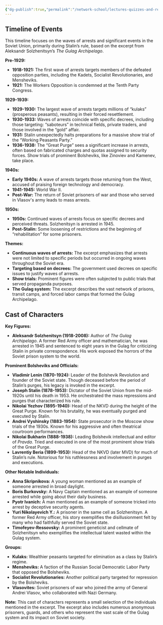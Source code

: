 ```yaml
---
{"dg-publish":true,"permalink":"/network-school/lectures-quizzes-and-references/briefs-timelines-and-study-guides/russian-history/russian-history-iii/russian-history-iii-the-gulag-archipelago-timeline/"}
---
```




## Timeline of Events

This timeline focuses on the waves of arrests and significant events in the Soviet Union, primarily during Stalin’s rule, based on the excerpt from Aleksandr Solzhenitsyn’s _The Gulag Archipelago_.

**Pre-1929:**

- **1918-1921:** The first wave of arrests targets members of the defeated opposition parties, including the Kadets, Socialist Revolutionaries, and Mensheviks.
- **1921:** The Workers Opposition is condemned at the Tenth Party Congress.

**1929-1939:**

- **1929-1930:** The largest wave of arrests targets millions of “kulaks” (prosperous peasants), resulting in their forced resettlement.
- **1930-1933:** Waves of arrests coincide with specific decrees, including those targeting: “saboteurs” in technical fields, private traders, and those involved in the “gold” affair.
- **1931:** Stalin unexpectedly halts preparations for a massive show trial of the “Working Peasants Party.”
- **1936-1938:** The “Great Purge” sees a significant increase in arrests, often based on fabricated charges and quotas assigned to security forces. Show trials of prominent Bolsheviks, like Zinoviev and Kamenev, take place.

**1940s:**

- **Early 1940s:** A wave of arrests targets those returning from the West, accused of praising foreign technology and democracy.
- **1941-1945:** World War II.
- **Post-War:** The return of Soviet prisoners of war and those who served in Vlasov's army leads to mass arrests.

**1950s:**

- **1950s:** Continued waves of arrests focus on specific decrees and perceived threats. Solzhenitsyn is arrested in 1945.
- **Post-Stalin:** Some loosening of restrictions and the beginning of “rehabilitation” for some prisoners.

**Themes:**

- **Continuous waves of arrests:** The excerpt emphasizes that arrests were not limited to specific periods but occurred in ongoing waves throughout the Soviet era.
- **Targeting based on decrees:** The government used decrees on specific issues to justify waves of arrests.
- **Show trials:** Prominent figures were often subjected to public trials that served propaganda purposes.
- **The Gulag system:** The excerpt describes the vast network of prisons, transit camps, and forced labor camps that formed the Gulag Archipelago.

## Cast of Characters

**Key Figures:**

- **Aleksandr Solzhenitsyn (1918-2008):** Author of _The Gulag Archipelago_. A former Red Army officer and mathematician, he was arrested in 1945 and sentenced to eight years in the Gulag for criticizing Stalin in private correspondence. His work exposed the horrors of the Soviet prison system to the world.

**Prominent Bolsheviks and Officials:**

- **Vladimir Lenin (1870-1924):** Leader of the Bolshevik Revolution and founder of the Soviet state. Though deceased before the period of Stalin’s purges, his legacy is invoked in the excerpt.
- **Joseph Stalin (1878-1953):** Dictator of the Soviet Union from the mid-1920s until his death in 1953. He orchestrated the mass repressions and purges that characterized his rule.
- **Nikolai Yezhov (1895-1940):** Head of the NKVD during the height of the Great Purge. Known for his brutality, he was eventually purged and executed by Stalin.
- **Andrei Vyshinsky (1883-1954):** State prosecutor in the Moscow show trials of the 1930s. Known for his aggressive and often theatrical courtroom performances.
- **Nikolai Bukharin (1888-1938):** Leading Bolshevik intellectual and editor of _Pravda_. Tried and executed in one of the most prominent show trials of the Great Purge.
- **Lavrentiy Beria (1899-1953):** Head of the NKVD (later MVD) for much of Stalin’s rule. Notorious for his ruthlessness and involvement in purges and executions.

**Other Notable Individuals:**

- **Anna Skripnikova:** A young woman mentioned as an example of someone arrested in broad daylight.
- **Boris Burkovsky:** A Navy Captain mentioned as an example of someone arrested while going about their daily business.
- **Pyotr Ivanich:** A man mentioned as an example of someone tricked into arrest by deceptive security agents.
- **Yuri Nikolayevich Y.:** A prisoner in the same cell as Solzhenitsyn. A former Red Army officer, his story exemplifies the disillusionment felt by many who had faithfully served the Soviet state.
- **Timofeyev-Ressovsky:** A prominent geneticist and cellmate of Solzhenitsyn who exemplifies the intellectual talent wasted within the Gulag system.

**Groups:**

- **Kulaks:** Wealthier peasants targeted for elimination as a class by Stalin’s regime.
- **Mensheviks:** A faction of the Russian Social Democratic Labor Party that opposed the Bolsheviks.
- **Socialist Revolutionaries:** Another political party targeted for repression by the Bolsheviks.
- **Vlasovites:** Soviet prisoners of war who joined the army of General Andrei Vlasov, who collaborated with Nazi Germany.

**Note:** This cast of characters represents a small selection of the individuals mentioned in the excerpt. The excerpt also includes numerous anonymous prisoners, guards, and others who represent the vast scale of the Gulag system and its impact on Soviet society.